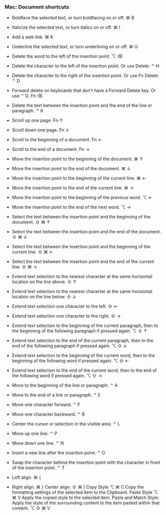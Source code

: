 ### Mac: Document shortcuts

- Boldface the selected text, or turn boldfacing on or off.
  ⌘ B
- Italicize the selected text, or turn italics on or off.
  ⌘ I
- Add a web link.
  ⌘ K
- Underline the selected text, or turn underlining on or off.
  ⌘ U
- Delete the word to the left of the insertion point.
  ⌥ ⌫
- Delete the character to the left of the insertion point. Or use Delete.
  ⌃ H
- Delete the character to the right of the insertion point. Or use Fn Delete.
  ⌃ D
- Forward delete on keyboards that don't have a Forward Delete key. Or use ⌃ D.
  Fn ⌫
- Delete the text between the insertion point and the end of the line or paragraph.
  ⌃ K
- Scroll up one page.
  Fn ↑
- Scroll down one page.
  Fn ↓
- Scroll to the beginning of a document.
  Fn ←
- Scroll to the end of a document.
  Fn →
- Move the insertion point to the beginning of the document.
  ⌘ ↑
- Move the insertion point to the end of the document.
  ⌘ ↓
- Move the insertion point to the beginning of the current line.
  ⌘ ←
- Move the insertion point to the end of the current line.
  ⌘ →
- Move the insertion point to the beginning of the previous word.
  ⌥ ←
- Move the insertion point to the end of the next word.
  ⌥ →
- Select the text between the insertion point and the beginning of the document.
  ⇧ ⌘ ↑
- Select the text between the insertion point and the end of the document.
  ⇧ ⌘ ↓
- Select the text between the insertion point and the beginning of the current line.
  ⇧ ⌘ ←
- Select the text between the insertion point and the end of the current line.
  ⇧ ⌘ →

- Extend text selection to the nearest character at the same horizontal location on the line above.
  ⇧ ↑
- Extend text selection to the nearest character at the same horizontal location on the line below.
  ⇧ ↓
- Extend text selection one character to the left.
  ⇧ ←
- Extend text selection one character to the right.
  ⇧ →
- Extend text selection to the beginning of the current paragraph, then to the beginning of the following paragraph if pressed again.
  ⌥ ⇧ ↑
- Extend text selection to the end of the current paragraph, then to the end of the following paragraph if pressed again.
  ⌥ ⇧ ↓
- Extend text selection to the beginning of the current word, then to the beginning of the following word if pressed again.
  ⌥ ⇧ ←
- Extend text selection to the end of the current word, then to the end of the following word if pressed again.
  ⌥ ⇧ →
- Move to the beginning of the line or paragraph.
  ⌃ A
- Move to the end of a line or paragraph.
  ⌃ E
- Move one character forward.
  ⌃ F
- Move one character backward.
  ⌃ B
- Center the cursor or selection in the visible area.
  ⌃ L
- Move up one line.
  ⌃ P
- Move down one line.
  ⌃ N
- Insert a new line after the insertion point.
  ⌃ O
- Swap the character behind the insertion point with the character in front of the insertion point.
  ⌃ T
- Left align.
  ⌘ {
- Right align.
  ⌘ }
  Center align.
  ⇧ ⌘ |
  Copy Style
  ⌥ ⌘ C
  Copy the formatting settings of the selected item to the Clipboard.
  Paste Style
  ⌥ ⌘ V
  Apply the copied style to the selected item.
  Paste and Match Style: Apply the style of the surrounding content to the item pasted within that content.
  ⌥ ⇧ ⌘ V
